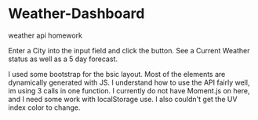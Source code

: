 # Weather-Dashboard
weather api homework

Enter a City into the input field and click the button.
See a Current Weather status as well as a 5 day forecast.

I used some bootstrap for the bsic layout.
Most of the elements are dynamically generated with JS.
I understand how to use the API fairly well, im using 3 calls in one function.
I currently do not have Moment.js on here, and I need some work with localStorage use.
I also couldn't get the UV index color to change.